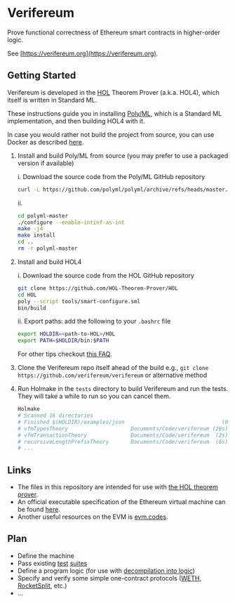 # Verifereum

Prove functional correctness of Ethereum smart contracts in higher-order logic.

See [https://verifereum.org](https://verifereum.org).

## Getting Started

Verifereum is developed in the [HOL](https://hol-theorem-prover.org) Theorem
Prover (a.k.a. HOL4), which itself is written in Standard ML.

These instructions guide you in installing [Poly/ML](https://polyml.org), which
is a Standard ML implementation, and then building HOL4 with it.

In case you would rather not build the project from source, you can use Docker
as described [here](docs/run-with-docker.md).

1.  Install and build Poly/ML from source (you may prefer to use a packaged version if available)

    i. Download the source code from the Poly/ML GitHub repository

    ```bash
    curl -L https://github.com/polyml/polyml/archive/refs/heads/master.zip | bsdtar -xf -
    ```

    ii.

    ```bash
    cd polyml-master
    ./configure --enable-intinf-as-int
    make -j4
    make install
    cd ..
    rm -r polyml-master
    ```

2.  Install and build HOL4

    i. Download the source code from the HOL GitHub repository

    ```bash
    git clone https://github.com/HOL-Theorem-Prover/HOL
    cd HOL
    poly --script tools/smart-configure.sml
    bin/build
    ```

    ii. Export paths: add the following to your `.bashrc` file

    ```bash
    export HOLDIR=<path-to-HOL>/HOL
    export PATH=$HOLDIR/bin:$PATH
    ```

    For other tips checkout [this FAQ](https://hol-theorem-prover.org/faq.html).

3. Clone the Verifereum repo itself ahead of the build e.g., `git clone https://github.com/verifereum/verifereum` or alternative method

4. Run Holmake in the `tests` directory to build Verifereum and run the tests.
   They will take a while to run so you can cancel them.

    ```bash
    Holmake
    # Scanned 16 directories
    # Finished $(HOLDIR)/examples/json                               (0.000s)
    # vfmTypesTheory                    Documents/Code/verifereum (26s)     OK
    # vfmTransactionTheory              Documents/Code/verifereum  (2s)     OK
    # recursiveLengthPrefixTheory       Documents/Code/verifereum  (6s)     OK
    # ...
    ```

## Links

* The files in this repository are intended for use with [the HOL theorem prover](https://hol-theorem-prover.org).
* An official executable specification of the Ethereum virtual machine can be found [here](https://github.com/ethereum/execution-specs).
* Another useful resources on the EVM is [evm.codes](https://evm.codes).

## Plan

* Define the machine
* Pass existing [test](https://github.com/ethereum/tests) [suites](https://github.com/ethereum/execution-spec-tests)
* Define a program logic (for use with [decompilation into logic](https://www.cse.chalmers.se/~myreen/decompilation.html))
* Specify and verify some simple one-contract protocols ([WETH](https://etherscan.io/address/0xc02aaa39b223fe8d0a0e5c4f27ead9083c756cc2#code), [RocketSplit](https://github.com/xrchz/rocketsplit), etc.)
* ...
